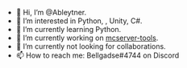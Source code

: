 - 👋 Hi, I’m @Ableytner. 
- 👀 I’m interested in Python, , Unity, C#. 
- 🌱 I’m currently learning Python. 
- 🌱 I’m currently working on [mcserver-tools](https://github.com/mcserver-tools). 
- 💞️ I’m currently not looking for collaborations. 
- 📫 How to reach me: Bellgadse#4744 on Discord 

<!---
Ableytner/Ableytner is a ✨ special ✨ repository because its `README.md` (this file) appears on your GitHub profile.
You can click the Preview link to take a look at your changes.
--->
